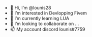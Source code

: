 - 👋 Hi, I’m @lounis28
- 👀 I’m interested in Devlopping Fivem
- 🌱 I’m currently learning LUA
- 💞️ I’m looking to collaborate on ...
- 📫 My account discord lounis#7759

<!---
lounis/lounis is a ✨ special ✨ repository because its `README.md` (this file) appears on your GitHub profile.
You can click the Preview link to take a look at your changes.
--->
